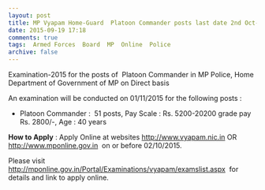 ```yaml
---
layout: post
title: MP Vyapam Home-Guard  Platoon Commander posts last date 2nd Oct-2015   
date: 2015-09-19 17:18
comments: true
tags:  Armed Forces  Board  MP  Online  Police 
archive: false
---
```

Examination-2015 for the posts of  Platoon Commander in MP Police, Home Department of Government of MP on Direct basis  

An examination will be conducted on 01/11/2015 for the following posts :

- Platoon Commander :  51 posts, Pay Scale : Rs. 5200-20200 grade pay Rs. 2800/-, Age : 40 years 

**How to Apply** : Apply Online at websites <http://www.vyapam.nic.in> OR <http://www.mponline.gov.in>  on or before 02/10/2015.

Please visit <http://mponline.gov.in/Portal/Examinations/vyapam/examslist.aspx>  for details and link to apply online. 

